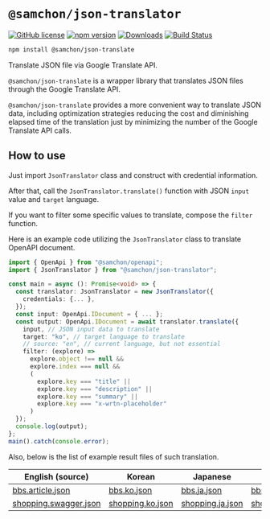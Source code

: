 # `@samchon/json-translator`
[![GitHub license](https://img.shields.io/badge/license-MIT-blue.svg)](https://github.com/samchon/json-translator/blob/master/LICENSE)
[![npm version](https://img.shields.io/npm/v/@samchon/json-translator.svg)](https://www.npmjs.com/package/@samchon/json-translator)
[![Downloads](https://img.shields.io/npm/dm/@samchon/json-translator.svg)](https://www.npmjs.com/package/@samchon/json-translator)
[![Build Status](https://github.com/samchon/json-translator/workflows/build/badge.svg)](https://github.com/samchon/json-translator/actions?query=workflow%3Abuild)

```bash
npm install @samchon/json-translate 
```

Translate JSON file via Google Translate API.

`@samchon/json-translate` is a wrapper library that translates JSON files through the Google Translate API. 

`@samchon/json-translate` provides a more convenient way to translate JSON data, including optimization strategies reducing the cost and diminishing elapsed time of the translation just by minimizing the number of the Google Translate API calls.




## How to use
Just import `JsonTranslator` class and construct with credential information.

After that, call the `JsonTranslator.translate()` function with JSON `input` value and `target` language.

If you want to filter some specific values to translate, compose the `filter` function.

Here is an example code utilizing the `JsonTranslator` class to translate OpenAPI document.

```typescript
import { OpenApi } from "@samchon/openapi";
import { JsonTranslator } from "@samchon/json-translator";

const main = async (): Promise<void> => {
  const translator: JsonTranslator = new JsonTranslator({
    credentials: {... },
  });
  const input: OpenApi.IDocument = { ... };
  const output: OpenApi.IDocument = await translator.translate({
    input, // JSON input data to translate
    target: "ko", // target language to translate
    // source: "en", // current language, but not essential
    filter: (explore) =>
      explore.object !== null &&
      explore.index === null &&
      (
        explore.key === "title" ||
        explore.key === "description" ||
        explore.key === "summary" ||
        explore.key === "x-wrtn-placeholder"
      )
  });
  console.log(output);
};
main().catch(console.error);
```

Also, below is the list of example result files of such translation.

English (source) | Korean | Japanese | Arabic
--------|--------|----------|--------
[bbs.article.json](https://github.com/samchon/json-translator/blob/master/assets/input/bbs.article.json) | [bbs.ko.json](https://github.com/samchon/json-translator/blob/master/assets/output/bbs.article.ko.json) | [bbs.ja.json](https://github.com/samchon/json-translator/blob/master/assets/output/bbs.article.ja.json) | [bbs.ar.json](https://github.com/samchon/json-translator/blob/master/assets/output/bbs.article.ar.json)
[shopping.swagger.json](https://github.com/samchon/json-translator/blob/master/assets/input/shopping.swagger.json) | [shopping.ko.json](https://github.com/samchon/json-translator/blob/master/assets/output/shopping.swagger.ko.json) | [shopping.ja.json](https://github.com/samchon/json-translator/blob/master/assets/output/shopping.swagger.ja.json) | [shopping.ar.json](https://github.com/samchon/json-translator/blob/master/assets/output/shopping.swagger.ar.json)
